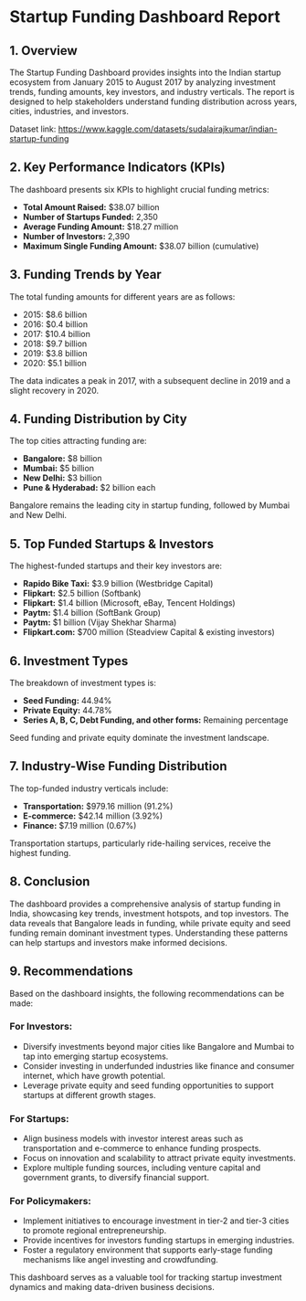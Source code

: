 # Startup Funding Dashboard Report

## 1. Overview
The Startup Funding Dashboard provides insights into the Indian startup ecosystem from January 2015 to August 2017 by analyzing investment trends, funding amounts, key investors, and industry verticals. The report is designed to help stakeholders understand funding distribution across years, cities, industries, and investors.

Dataset link: https://www.kaggle.com/datasets/sudalairajkumar/indian-startup-funding

## 2. Key Performance Indicators (KPIs)
The dashboard presents six KPIs to highlight crucial funding metrics:
- **Total Amount Raised:** $38.07 billion
- **Number of Startups Funded:** 2,350
- **Average Funding Amount:** $18.27 million
- **Number of Investors:** 2,390
- **Maximum Single Funding Amount:** $38.07 billion (cumulative)

## 3. Funding Trends by Year
The total funding amounts for different years are as follows:
- 2015: $8.6 billion
- 2016: $0.4 billion
- 2017: $10.4 billion
- 2018: $9.7 billion
- 2019: $3.8 billion
- 2020: $5.1 billion

The data indicates a peak in 2017, with a subsequent decline in 2019 and a slight recovery in 2020.

## 4. Funding Distribution by City
The top cities attracting funding are:
- **Bangalore:** $8 billion
- **Mumbai:** $5 billion
- **New Delhi:** $3 billion
- **Pune & Hyderabad:** $2 billion each

Bangalore remains the leading city in startup funding, followed by Mumbai and New Delhi.

## 5. Top Funded Startups & Investors
The highest-funded startups and their key investors are:
- **Rapido Bike Taxi:** $3.9 billion (Westbridge Capital)
- **Flipkart:** $2.5 billion (Softbank)
- **Flipkart:** $1.4 billion (Microsoft, eBay, Tencent Holdings)
- **Paytm:** $1.4 billion (SoftBank Group)
- **Paytm:** $1 billion (Vijay Shekhar Sharma)
- **Flipkart.com:** $700 million (Steadview Capital & existing investors)

## 6. Investment Types
The breakdown of investment types is:
- **Seed Funding:** 44.94%
- **Private Equity:** 44.78%
- **Series A, B, C, Debt Funding, and other forms:** Remaining percentage

Seed funding and private equity dominate the investment landscape.

## 7. Industry-Wise Funding Distribution
The top-funded industry verticals include:
- **Transportation:** $979.16 million (91.2%)
- **E-commerce:** $42.14 million (3.92%)
- **Finance:** $7.19 million (0.67%)

Transportation startups, particularly ride-hailing services, receive the highest funding.

## 8. Conclusion
The dashboard provides a comprehensive analysis of startup funding in India, showcasing key trends, investment hotspots, and top investors. The data reveals that Bangalore leads in funding, while private equity and seed funding remain dominant investment types. Understanding these patterns can help startups and investors make informed decisions.

## 9. Recommendations
Based on the dashboard insights, the following recommendations can be made:

### For Investors:
- Diversify investments beyond major cities like Bangalore and Mumbai to tap into emerging startup ecosystems.
- Consider investing in underfunded industries like finance and consumer internet, which have growth potential.
- Leverage private equity and seed funding opportunities to support startups at different growth stages.

### For Startups:
- Align business models with investor interest areas such as transportation and e-commerce to enhance funding prospects.
- Focus on innovation and scalability to attract private equity investments.
- Explore multiple funding sources, including venture capital and government grants, to diversify financial support.

### For Policymakers:
- Implement initiatives to encourage investment in tier-2 and tier-3 cities to promote regional entrepreneurship.
- Provide incentives for investors funding startups in emerging industries.
- Foster a regulatory environment that supports early-stage funding mechanisms like angel investing and crowdfunding.

This dashboard serves as a valuable tool for tracking startup investment dynamics and making data-driven business decisions.
